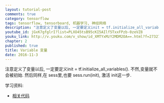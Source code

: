 ```yaml
---
layout: tutorial-post
comments: true
category: tensorflow
tags: tensorflow, tensorboard, 机器学习, 神经网络
description: "注意定义了变量以后, 一定要定义init = tf.initialize_all_variables(), 不然,变量就不会被初始.然后同样,在 sess里,也要 sess.run(init), 激活 init这一步."
youtube_id: jGxK7gfglrI?list=PLXO45tsB95cKI5AIlf5TxxFPzb-0zeVZ8
youku_link: http://v.youku.com/v_show/id_XMTYxMzY2MDM2OA==.html?f=27327189&o=1
chapter: 2
published: true
title: Variable 变量
date: 2016-11-3
---
```


注意定义了变量以后, 一定要定义init = tf.initialize_all_variables().
不然,变量就不会被初始.
然后同样,在 sess里,也要 sess.run(init), 激活 init这一步.

学习资料:
  * [相关代码](https://github.com/MorvanZhou/tutorials/blob/master/tensorflowTUT/tensorflow7_variable.py)